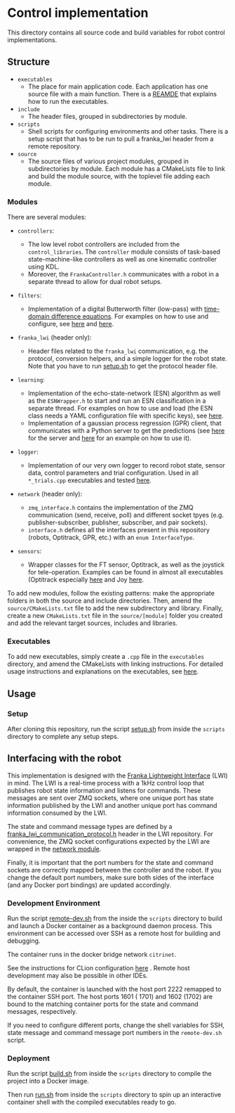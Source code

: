 # Control implementation

This directory contains all source code and build variables for robot control implementations.

## Structure

- `executables`
    - The place for main application code. Each application has one source file with a main function. There is
      a [REAMDE](executables/README.md) that explains how to run the executables.
- `include`
    - The header files, grouped in subdirectories by module.
- `scripts`
    - Shell scripts for configuring environments and other tasks. There is a setup script that has to be run to pull a
      franka_lwi header from a remote repository.
- `source`
    - The source files of various project modules, grouped in subdirectories by module. Each module has a CMakeLists
      file to link and build the module source, with the toplevel file adding each module.

### Modules

There are several modules:

- `controllers`:
    - The low level robot controllers are included from the `control_libraries`. The `controller` module consists of
      task-based state-machine-like controllers as well as one kinematic controller using KDL.
    - Moreover, the `FrankaController.h` communicates with a robot in a separate thread to allow for dual robot setups.

- `filters`:
    - Implementation of a digital Butterworth filter (low-pass)
      with [time-domain difference equations](https://ch.mathworks.com/help/matlab/ref/filter.html). For examples on how
      to use and configure, see [here](source/filters/tests/test_digital_butter_filter.cpp)
      and [here](executables/optitrack_incision_trials.cpp).

- `franka_lwi` (header only):
    - Header files related to the `franka_lwi` communication, e.g. the protocol, conversion helpers, and a simple logger
      for the robot state. Note that you have to run [setup.sh](scripts/setup.sh) to get the protocol header file.

- `learning`:
    - Implementation of the echo-state-network (ESN) algorithm as well as the `ESNWrapper.h` to start and run an ESN
      classification in a separate thread. For examples on how to use and load (the ESN class needs a YAML configuration
      file with specific keys), see [here](source/learning/tests/).
    - Implementation of a gaussian process regression (GPR) client, that communicates with a Python server to get the
      predictions (see [here](../learning/python) for the server and [here](executables/tests/test_gpr_server.cpp)
      for an example on how to use it).

- `logger`:
    - Implementation of our very own logger to record robot state, sensor data, control parameters and trial
      configuration. Used in all `*_trials.cpp` executables and tested [here](source/logger/tests/test_json_logger.cpp).

- `network` (header only):
    - `zmq_interface.h` contains the implementation of the ZMQ communication (send, receive, poll) and different socket
      tpyes
      (e.g. publisher-subscriber, publisher, subscriber, and pair sockets).
    - `interface.h` defines all the interfaces present in this repository (robots, Optitrack, GPR, etc.) with
      an `enum InterfaceType`.

- `sensors`:
    - Wrapper classes for the FT sensor, Optitrack, as well as the joystick for tele-operation. Examples can be found in
      almost all executables (Optitrack especially [here](executables/optitrack_incision_trials.cpp) and Joy
      [here](executables/simple_joy_attractor.cpp).

To add new modules, follow the existing patterns:
make the appropriate folders in both the source and include directories. Then, amend the `source/CMakeLists.txt` file to
add the new subdirectory and library. Finally, create a new `CMakeLists.txt` file in the `source/[module]` folder you
created and add the relevant target sources, includes and libraries.

### Executables

To add new executables, simply create a `.cpp` file in the `executables` directory, and amend the CMakeLists with
linking instructions. For detailed usage instructions and explanations on the executables,
see [here](executables/README.md).

## Usage

### Setup

After cloning this repository, run the script [setup.sh](scripts/setup.sh) from inside the `scripts` directory to
complete any setup steps.

## Interfacing with the robot

This implementation is designed with
the [Franka Lightweight Interface](https://github.com/epfl-lasa/franka_lightweight_interface) (LWI)
in mind. The LWI is a real-time process with a 1kHz control loop that publishes robot state information and listens for
commands. These messages are sent over ZMQ sockets, where one unique port has state information published by the LWI and
another unique port has command information consumed by the LWI.

The state and command message types are defined by
a [franka_lwi_communication_protocol.h](https://github.com/epfl-lasa/franka_lightweight_interface/blob/main/include/franka_lightweight_interface/franka_lwi_communication_protocol.h)
header in the LWI repository. For convenience, the ZMQ socket configurations expected by the LWI are wrapped in
the [network module](include/network/interfaces.h).

Finally, it is important that the port numbers for the state and command sockets are correctly mapped between the
controller and the robot. If you change the default port numbers, make sure both sides of the interface (and any Docker
port bindings) are updated accordingly.

### Development Environment

Run the script [remote-dev.sh](scripts/remote-dev.sh) from the inside the `scripts` directory to build and launch a
Docker container as a background daemon process. This environment can be accessed over SSH as a remote host for building
and debugging.

The container runs in the docker bridge network `citrinet`.

See the instructions for CLion
configuration [here](https://github.com/epfl-lasa/control_libraries/blob/main/CONTRIBUTING.md#configuring-the-development-environment)
. Remote host development may also be possible in other IDEs.

By default, the container is launched with the host port 2222 remapped to the container SSH port. The host ports 1601 (
1701) and 1602 (1702) are bound to the matching container ports for the state and command messages, respectively.

If you need to configure different ports, change the shell variables for SSH, state message and command message port
numbers in the `remote-dev.sh` script.

### Deployment

Run the script [build.sh](scripts/build.sh) from inside the `scripts` directory to compile the project into a Docker
image.

Then run [run.sh](scripts/run.sh) from inside the `scripts` directory to spin up an interactive container shell with the
compiled executables ready to go.